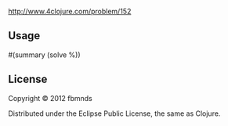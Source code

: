 http://www.4clojure.com/problem/152

## Usage

 #(summary (solve %))

## License

Copyright © 2012 fbmnds

Distributed under the Eclipse Public License, the same as Clojure.
